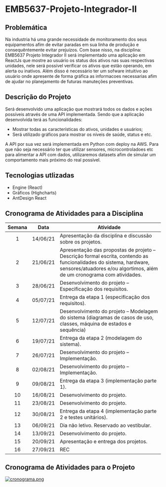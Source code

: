 # EMB5637-Projeto-Integrador-II

## Problemática
Na industria há uma grande necessidade de monitoramento dos seus equipamentos afim de evitar paradas em sua linha de produção e consequêntemente evitar prejuízos. Com base nisso, na disciplina:  EMB5637 Projeto Integrador II será implementado uma aplicação em ReactJs que mostre ao usuário os status dos ativos nas suas respectivas unidades, nele será possível verificar os ativos que estão operando, em alerta ou inativos. Além disso é necessário ter um sofware intuitivo ao usuário onde apresente de forma gráfica as informacoes necessarias afim de ajudar no planejamento de futuras manuteções preventivas.

## Descrição do Projeto
Será desenvolvido uma aplicação que mostrará todos os dados e ações possíveis através de uma API implementada. Sendo que a aplicação desenvolvida terá as funcionalidades:
- Mostrar todas as características do ativos, unidades e usuários;
- Será utilizado gráficos para mostrar os níveis de saúde, status e etc.

A API por sua vez será implementada em Python com deploy na AWS. Para que não seja necessário ter que utilizar sensores, microcontroladoes etc para alimentar a API com dados, utilizaremos datasets afim de simular um comportamento mais próximo do real possível.

##  Tecnologias utlizadas
- Engine (React)
- Gráficos (Highcharts)
- AntDesign React

## Cronograma de Atividades para a Disciplina

| Semana |  Data  | Atividade |
| :---: | ------------ | ------------ |
|  1  |  14/06/21  | Apresentação da disciplina e discussão sobre os projetos.  |
|  2  |  21/06/21 | Apresentação das propostas de projeto – Descrição formal escrita, contendo as funcionalidades do sistema, hardware, sensores/atuadores e/ou algortimos, além de um cronograma com atividades.  |
|  3  | 28/06/21  |  Desenvolvimento do projeto – Especificação dos requisitos. |
|  4  | 05/07/21  |  Entrega da etapa 1 (especificação dos requisitos). |
|  5  | 12/07/21  | Desenvolvimento do projeto – Modelagem do sistema (diagramas de casos de uso, classes, máquina de estados e sequência)  |
|  6  | 19/07/21  | Entrega da etapa 2 (modelagem do sistema).  |
|  7  | 26/07/21  | Desenvolvimento do projeto – Implementação.  |
|  8  | 02/08/21  | Desenvolvimento do projeto – Implementação.  |
|  9  | 09/08/21  | Entrega da etapa 3 (implementação parte 1).  |
|  10  | 16/08/21  | Desenvolvimento do projeto.  |
|  11  | 23/08/21  | Desenvolvimento do projeto.  |
|  12  | 30/08/21  | Entrega da etapa 4 (implementação parte 2 e testes unitários).  |
|  13  |  06/09/21 |  Dia não letivo. Reservado ao vestibular. |
|  14  | 13/09/21  | Desenvolvimento do projeto.  |
|  15  |  20/09/21 | Apresentação e entrega dos projetos.  |
|  16  | 27/09/21  | REC |

## Cronograma de Atividades para o Projeto

[![cronograma.png](https://i.postimg.cc/Hkh2vvBn/cronograma.png)](https://postimg.cc/QFc1HmLZ)
